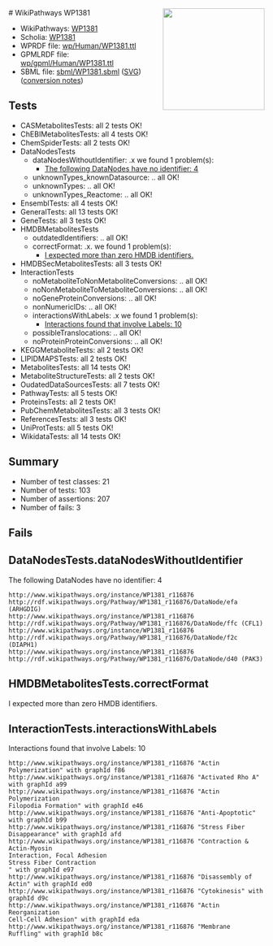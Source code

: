 <img style="float: right; width: 200px" src="../logo.png" />
# WikiPathways WP1381

* WikiPathways: [WP1381](https://identifiers.org/wikipathways:WP1381)
* Scholia: [WP1381](https://scholia.toolforge.org/wikipathways/WP1381)
* WPRDF file: [wp/Human/WP1381.ttl](../wp/Human/WP1381.ttl)
* GPMLRDF file: [wp/gpml/Human/WP1381.ttl](../wp/gpml/Human/WP1381.ttl)
* SBML file: [sbml/WP1381.sbml](../sbml/WP1381.sbml) ([SVG](../sbml/WP1381.svg)) ([conversion notes](../sbml/WP1381.txt))

## Tests
* CASMetabolitesTests: all 2 tests OK!
* ChEBIMetabolitesTests: all 4 tests OK!
* ChemSpiderTests: all 2 tests OK!
* DataNodesTests
    * dataNodesWithoutIdentifier: .x we found 1 problem(s):
        * [The following DataNodes have no identifier: 4](#d2d32fa3)
    * unknownTypes_knownDatasource: .. all OK!
    * unknownTypes: .. all OK!
    * unknownTypes_Reactome: .. all OK!
* EnsemblTests: all 4 tests OK!
* GeneralTests: all 13 tests OK!
* GeneTests: all 3 tests OK!
* HMDBMetabolitesTests
    * outdatedIdentifiers: .. all OK!
    * correctFormat: .x. we found 1 problem(s):
        * [I expected more than zero HMDB identifiers.](#ad154c1e)
* HMDBSecMetabolitesTests: all 3 tests OK!
* InteractionTests
    * noMetaboliteToNonMetaboliteConversions: .. all OK!
    * noNonMetaboliteToMetaboliteConversions: .. all OK!
    * noGeneProteinConversions: .. all OK!
    * nonNumericIDs: .. all OK!
    * interactionsWithLabels: .x we found 1 problem(s):
        * [Interactions found that involve Labels: 10](#fe97a8b8)
    * possibleTranslocations: .. all OK!
    * noProteinProteinConversions: .. all OK!
* KEGGMetaboliteTests: all 2 tests OK!
* LIPIDMAPSTests: all 2 tests OK!
* MetabolitesTests: all 14 tests OK!
* MetaboliteStructureTests: all 2 tests OK!
* OudatedDataSourcesTests: all 7 tests OK!
* PathwayTests: all 5 tests OK!
* ProteinsTests: all 2 tests OK!
* PubChemMetabolitesTests: all 3 tests OK!
* ReferencesTests: all 3 tests OK!
* UniProtTests: all 5 tests OK!
* WikidataTests: all 14 tests OK!


## Summary

* Number of test classes: 21
* Number of tests: 103
* Number of assertions: 207
* Number of fails: 3

## Fails

<a name="d2d32fa3" />

## DataNodesTests.dataNodesWithoutIdentifier

The following DataNodes have no identifier: 4
```
http://www.wikipathways.org/instance/WP1381_r116876 http://rdf.wikipathways.org/Pathway/WP1381_r116876/DataNode/efa (ARHGDIG)
http://www.wikipathways.org/instance/WP1381_r116876 http://rdf.wikipathways.org/Pathway/WP1381_r116876/DataNode/ffc (CFL1)
http://www.wikipathways.org/instance/WP1381_r116876 http://rdf.wikipathways.org/Pathway/WP1381_r116876/DataNode/f2c (DIAPH1)
http://www.wikipathways.org/instance/WP1381_r116876 http://rdf.wikipathways.org/Pathway/WP1381_r116876/DataNode/d40 (PAK3)
```

<a name="ad154c1e" />

## HMDBMetabolitesTests.correctFormat

I expected more than zero HMDB identifiers.
<a name="fe97a8b8" />

## InteractionTests.interactionsWithLabels

Interactions found that involve Labels: 10
```
http://www.wikipathways.org/instance/WP1381_r116876 "Actin Polymerization" with graphId f86
http://www.wikipathways.org/instance/WP1381_r116876 "Activated Rho A" with graphId a99
http://www.wikipathways.org/instance/WP1381_r116876 "Actin Polymerization
Filopodia Formation" with graphId e46
http://www.wikipathways.org/instance/WP1381_r116876 "Anti-Apoptotic" with graphId b99
http://www.wikipathways.org/instance/WP1381_r116876 "Stress Fiber
Disappearance" with graphId afd
http://www.wikipathways.org/instance/WP1381_r116876 "Contraction & Actin-Myosin
Interaction, Focal Adhesion
Stress Fiber Contraction
" with graphId e97
http://www.wikipathways.org/instance/WP1381_r116876 "Disassembly of Actin" with graphId ed0
http://www.wikipathways.org/instance/WP1381_r116876 "Cytokinesis" with graphId d9c
http://www.wikipathways.org/instance/WP1381_r116876 "Actin Reorganization
Cell-Cell Adhesion" with graphId eda
http://www.wikipathways.org/instance/WP1381_r116876 "Membrane Ruffling" with graphId b8c
```

